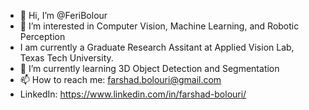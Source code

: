 - 👋 Hi, I’m @FeriBolour
- 👀 I’m interested in Computer Vision, Machine Learning, and Robotic Perception
- I am currently a Graduate Research Assitant at Applied Vision Lab, Texas Tech University.
- 🌱 I’m currently learning 3D Object Detection and Segmentation
- 📫 How to reach me: farshad.bolouri@gmail.com
- LinkedIn: https://www.linkedin.com/in/farshad-bolouri/

<!---
FeriBolour/FeriBolour is a ✨ special ✨ repository because its `README.md` (this file) appears on your GitHub profile.
You can click the Preview link to take a look at your changes.
--->
